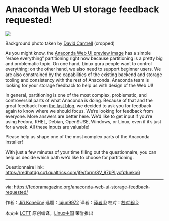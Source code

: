 [#]: subject: "Anaconda Web UI storage feedback requested!"
[#]: via: "https://fedoramagazine.org/anaconda-web-ui-storage-feedback-requested/"
[#]: author: "Jiří Konečný https://fedoramagazine.org/author/jkonecny/"
[#]: collector: "lujun9972"
[#]: translator: " "
[#]: reviewer: " "
[#]: publisher: " "
[#]: url: " "

Anaconda Web UI storage feedback requested!
======

![][1]

Background photo taken by [David Cantrell][2] (cropped)

As you might know, the [Anaconda Web UI preview image][3] has a simple “erase everything” partitioning right now because partitioning is a pretty big and problematic topic. On one hand, Linux guru people want to control everything; on the other hand, we also need to support beginner users. We are also constrained by the capabilities of the existing backend and storage tooling and consistency with the rest of Anaconda. Anaconda team is looking for your storage feedback to help us with design of the Web UI!

In general, partitioning is one of the most complex, problematic, and controversial parts of what Anaconda is doing. Because of that and the great feedback from [the last blog][3], we decided to ask you for feedback again to know where we should focus. We’re looking for feedback from everyone. More answers are better here. We’d like to get input if you’re using Fedora, RHEL, Debian, OpenSUSE, Windows, or Linux, even if it’s just for a week. All these inputs are valuable!

Please help us shape one of the most complex parts of the Anaconda installer!

With just a few minutes of your time filling out the questionnaire, you can help us decide which path we’d like to choose for partitioning.

Questionnaire link: <https://redhatdg.co1.qualtrics.com/jfe/form/SV_87bPLycfp1ueko6>

--------------------------------------------------------------------------------

via: https://fedoramagazine.org/anaconda-web-ui-storage-feedback-requested/

作者：[Jiří Konečný][a]
选题：[lujun9972][b]
译者：[译者ID](https://github.com/译者ID)
校对：[校对者ID](https://github.com/校对者ID)

本文由 [LCTT](https://github.com/LCTT/TranslateProject) 原创编译，[Linux中国](https://linux.cn/) 荣誉推出

[a]: https://fedoramagazine.org/author/jkonecny/
[b]: https://github.com/lujun9972
[1]: https://fedoramagazine.org/wp-content/uploads/2023/01/anaconda-1-816x345.jpg
[2]: https://fedoraproject.org/wiki/User:Dcantrell
[3]: https://fedoramagazine.org/anaconda-web-ui-preview-image-now-public
